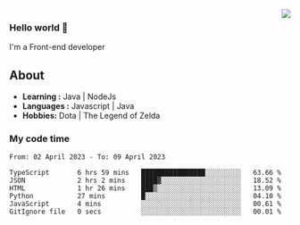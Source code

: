 <img align='right' src="https://github-readme-stats.vercel.app/api?username=jumodada&show_icons=true&theme=vue">

### Hello world 👋

I'm a Front-end developer 
    
## About
-  **Learning :** Java | NodeJs
-  **Languages :** Javascript | Java
-  **Hobbies:** Dota | The Legend of Zelda

### My code time

<!--START_SECTION:waka-->

```text
From: 02 April 2023 - To: 09 April 2023

TypeScript       6 hrs 59 mins   ████████████████░░░░░░░░░   63.66 %
JSON             2 hrs 2 mins    ████▓░░░░░░░░░░░░░░░░░░░░   18.52 %
HTML             1 hr 26 mins    ███▒░░░░░░░░░░░░░░░░░░░░░   13.09 %
Python           27 mins         █░░░░░░░░░░░░░░░░░░░░░░░░   04.10 %
JavaScript       4 mins          ░░░░░░░░░░░░░░░░░░░░░░░░░   00.61 %
GitIgnore file   0 secs          ░░░░░░░░░░░░░░░░░░░░░░░░░   00.01 %
```

<!--END_SECTION:waka-->
